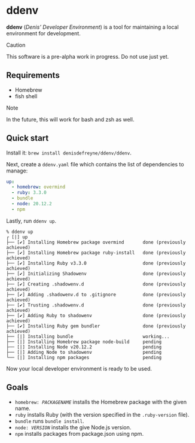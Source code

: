 # ddenv

**ddenv** (*Denis’ Developer Environment*) is a tool for maintaining a local
environment for development.

> [!CAUTION]
> This software is a pre-alpha work in progress. Do not use just yet.

## Requirements

- Homebrew
- fish shell

> [!NOTE]
> In the future, this will work for bash and zsh as well.

## Quick start

Install it: `brew install denisdefreyne/ddenv/ddenv`.

Next, create a `ddenv.yaml` file which contains the list of dependencies to manage:

```yaml
up:
  - homebrew: overmind
  - ruby: 3.3.0
  - bundle
  - node: 20.12.2
  - npm
```

Lastly, run `ddenv up`.

```
% ddenv up
┌ [|] up
├── [✔] Installing Homebrew package overmind       done (previously achieved)
├── [✔] Installing Homebrew package ruby-install   done (previously achieved)
├── [✔] Installing Ruby v3.3.0                     done (previously achieved)
├── [✔] Initializing Shadowenv                     done (previously achieved)
├── [✔] Creating .shadowenv.d                      done (previously achieved)
├── [✔] Adding .shadowenv.d to .gitignore          done (previously achieved)
├── [✔] Trusting .shadowenv.d                      done (previously achieved)
├── [✔] Adding Ruby to shadowenv                   done (previously achieved)
├── [✔] Installing Ruby gem bundler                done (previously achieved)
├── [|] Installing bundle                          working...
├── [|] Installing Homebrew package node-build     pending
├── [|] Installing Node v20.12.2                   pending
├── [|] Adding Node to shadowenv                   pending
└── [|] Installing npm packages                    pending
```

Now your local developer environment is ready to be used.

## Goals

- <code>homebrew: <var>PACKAGENAME</var></code> installs the Homebrew package with the given name.
- <code>ruby</code> installs Ruby (with the version specified in the `.ruby-version`
  file).
- <code>bundle</code> runs `bundle install`.
- <code>node: <var>VERSION</var></code> installs the give Node.js version.
- <code>npm</code> installs packages from package.json using npm.
